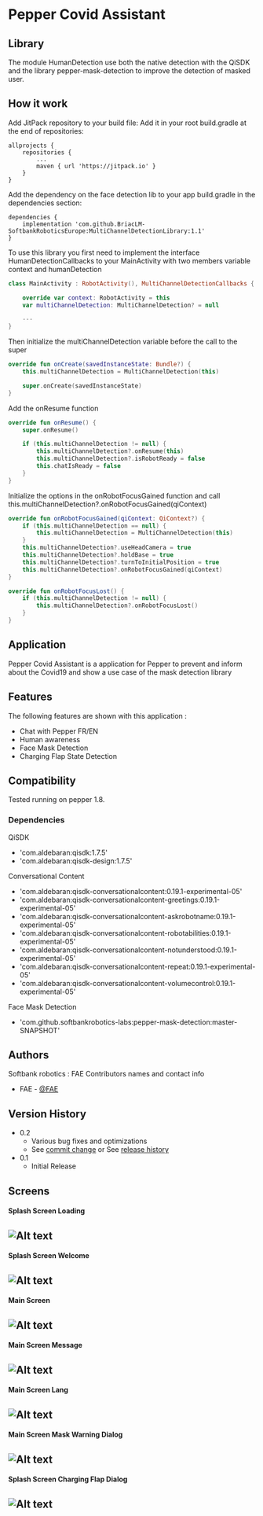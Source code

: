 # Pepper Covid Assistant

## Library

The module HumanDetection use both the native detection with the QiSDK and the library pepper-mask-detection to improve the detection of masked user.

## How it work

Add JitPack repository to your build file:
Add it in your root build.gradle at the end of repositories:

```
allprojects {
    repositories {
        ...
        maven { url 'https://jitpack.io' }
    }
}
```

Add the dependency on the face detection lib to your app build.gradle in the dependencies section:

```
dependencies {
	implementation 'com.github.BriacLM-SoftbankRoboticsEurope:MultiChannelDetectionLibrary:1.1'
}
```

To use this library you first need to implement the interface HumanDetectionCallbacks to your MainActivity with two members variable context and humanDetection

```kotlin
class MainActivity : RobotActivity(), MultiChannelDetectionCallbacks {

    override var context: RobotActivity = this
    var multiChannelDetection: MultiChannelDetection? = null

    ---
}
```

Then initialize the multiChannelDetection variable before the call to the super

```kotlin
override fun onCreate(savedInstanceState: Bundle?) {
    this.multiChannelDetection = MultiChannelDetection(this)

    super.onCreate(savedInstanceState)
}
```

Add the onResume function

```kotlin
override fun onResume() {
    super.onResume()

    if (this.multiChannelDetection != null) {
        this.multiChannelDetection?.onResume(this)
        this.multiChannelDetection?.isRobotReady = false
        this.chatIsReady = false
    }
}
```

Initialize the options in the onRobotFocusGained function and call this.multiChannelDetection?.onRobotFocusGained(qiContext)

```kotlin
override fun onRobotFocusGained(qiContext: QiContext?) {
    if (this.multiChannelDetection == null) {
        this.multiChannelDetection = MultiChannelDetection(this)
    }
    this.multiChannelDetection?.useHeadCamera = true
    this.multiChannelDetection?.holdBase = true
    this.multiChannelDetection?.turnToInitialPosition = true
    this.multiChannelDetection?.onRobotFocusGained(qiContext)
}

override fun onRobotFocusLost() {
    if (this.multiChannelDetection != null) {
        this.multiChannelDetection?.onRobotFocusLost()
    }
}
```

## Application

Pepper Covid Assistant is a application for Pepper to prevent and inform about the Covid19 and show a use case of the mask detection library

## Features

The following features are shown with this application :

* Chat with Pepper FR/EN
* Human awareness
* Face Mask Detection
* Charging Flap State Detection

## Compatibility

Tested running on pepper 1.8.

### Dependencies

QiSDK

* 'com.aldebaran:qisdk:1.7.5'
* 'com.aldebaran:qisdk-design:1.7.5'

Conversational Content

* 'com.aldebaran:qisdk-conversationalcontent:0.19.1-experimental-05'
* 'com.aldebaran:qisdk-conversationalcontent-greetings:0.19.1-experimental-05'
* 'com.aldebaran:qisdk-conversationalcontent-askrobotname:0.19.1-experimental-05'
* 'com.aldebaran:qisdk-conversationalcontent-robotabilities:0.19.1-experimental-05'
* 'com.aldebaran:qisdk-conversationalcontent-notunderstood:0.19.1-experimental-05'
* 'com.aldebaran:qisdk-conversationalcontent-repeat:0.19.1-experimental-05'
* 'com.aldebaran:qisdk-conversationalcontent-volumecontrol:0.19.1-experimental-05'

Face Mask Detection

* 'com.github.softbankrobotics-labs:pepper-mask-detection:master-SNAPSHOT'

## Authors

Softbank robotics : FAE
Contributors names and contact info

* FAE - [@FAE](fae-emea@softbankrobotics.com)

## Version History

* 0.2
    * Various bug fixes and optimizations
    * See [commit change]() or See [release history]()
* 0.1
    * Initial Release

## Screens

#### Splash Screen Loading
![Alt text](/Screens/screen_splash_loading.png?raw=true "Splash Screen Loading")
---
#### Splash Screen Welcome
![Alt text](/Screens/screen_splash_welcome.png?raw=true "Splash Screen Welcome")
---
#### Main Screen
![Alt text](/Screens/screen_main.png?raw=true "Main Screen")
---
#### Main Screen Message
![Alt text](/Screens/screen_main_message.png?raw=true "Main Screen Message")
---
#### Main Screen Lang
![Alt text](/Screens/screen_main_lang.png?raw=true "Main Screen Lang")
---
#### Main Screen  Mask Warning Dialog
![Alt text](/Screens/screen_main_mask_dialog.png?raw=true "Main Screen Mask Warning Dialog")
---
#### Splash Screen Charging Flap Dialog
![Alt text](/Screens/screen_splash_charging_flap.png?raw=true "Splash Screen Charging Flap Dialog")
---
